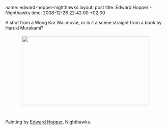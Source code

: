 name: edward-hopper-nighthawks
layout: post
title: Edward Hopper - Nighthawks
time: 2008-12-26 22:42:00 +02:00

A shot from a Wong Kar Wai movie, or is it a scene straight from a book by Haruki Murakami?<br /><br /><a onblur="try {parent.deselectBloggerImageGracefully();} catch(e) {}" href="http://2.bp.blogspot.com/_AZvuJ9kmERM/SVVB5NBaMiI/AAAAAAAABOM/zF_bifADFiQ/s1600-h/hopper.nighthawks.jpg"><img style="margin: 0px auto 10px; display: block; text-align: center; cursor: pointer; width: 400px; height: 218px;" src="http://2.bp.blogspot.com/_AZvuJ9kmERM/SVVB5NBaMiI/AAAAAAAABOM/zF_bifADFiQ/s400/hopper.nighthawks.jpg" alt="" id="BLOGGER_PHOTO_ID_5284202188793066018" border="0" /></a><br /><br />Painting by <a href="http://en.wikipedia.org/wiki/Edward_Hopper">Edward Hopper</a>, Nighthawks.
